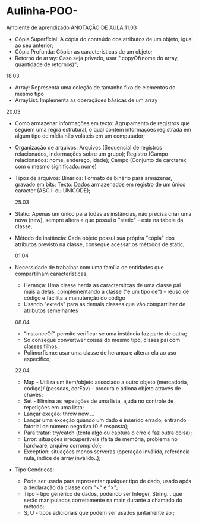 # Aulinha-POO-
Ambiente de aprendizado
  ANOTAÇÃO DE AULA 
11.03
- Cópia Superfícial:  A cópia do conteúdo dos atributos de um objeto, igual ao seu anterior;
- Cópia Profunda: Cópiar as caracteristicas de um objeto;
- Retorno de array: Caso seja privado, usar ".copyOf(nome do array, quantidade de retornos)";

18.03
- Array: Representa uma coleção de tamanho fixo de elementos do mesmo tipo
- ArrayList: Implementa as operaçãoes básicas de um array
  
20.03
- Como armazenar informações em texto: Agrupamento de registros que seguem uma regra estrutural, o qual contém informações registrada em algum tipo de mídia não voláteis em um computador;
- Organização de arquivos: Arquivos (Sequencial de registros relacionados, indormações sobre um grupo); Registro (Campo relacionados: nome, endereço, idade); Campo (Conjunto de carcterex com o mesmo significado: nome)
- Tipos de arquivos:
    Binários: Formato de binário para armazenar, gravado em bits;
    Texto: Dados armazenados em registro de um único caracter (ASC II ou UNICODE);

  25.03
- Static: Apenas um único para todas as instâncias, não precisa criar uma nova (new), sempre altera a que possui o "static" - esta na tabela da classe;
- Método de instância: Cada objeto possui sua própira "cópia" dos atributos previsto na classe, consegue acessar os métodos de static;

  01.04 
- Necessidade de trabalhar com uma família de entidades que compartilham características,
  - Herança: Uma classe herda as caractersitcas de uma classe pai mais a delas, complementando a classe ("é um tipo de") - reuso de código e facilita a manutenção do código
  - Usando "exteds" para as demais classes que vão compartilhar de atributos semelhantes
 
  08.04
  - "instanceOf" permite verificar se uma instância faz parte de outra;
  - Só consegue convertwer coisas do mesmo tipo, clsses pai com classes filhos;
  - Polimorfismo: usar uma classe de herança e alterar ela ao uso especifico;
 
  22.04
  - Map - Utiliza um item/objeto associado a outro objeto (mercadoria, código)/ (pessoas, corFav) - procura e adiona objeto através de chaves;
  - Set - Elimina as repetições de uma lista, ajuda no controle de repetições em uma lista;
  - Lançar exeção: throw new ...
  - Lançar uma exceção quando um dado é inserido errado, entrando fatorial de número negativo (0 é resposta);
  - Para tratar: try/catch (tenta algo ou captura o erro e faz outra coisa);
  - Error: situações irrecuperáveis (falta de memória, problema no hardware, arquivo corrompido);
  - Exception: situações menos serveras (operação inválida, referência nula, indice de array inválido..);

- Tipo Genéricos:
  - Pode ser usada para representar qualquer tipo de dado, usado após a declaração da classe com "<" e ">";
  - Tipo <T> - tipo genérico de dados, podendo ser Integer, String... que serão manipulados corretamente na main durante a chamado do método;
  - S, U - tipos adicionais que podem ser usados juntamente ao <T>;
